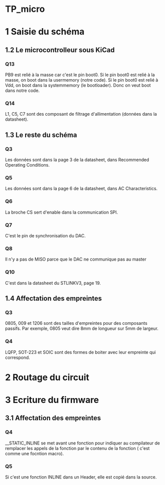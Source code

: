 # TP_micro
# 1 Saisie du schéma
## 1.2 Le microcontrolleur sous KiCad
### Q13
PB9 est relié à la masse car c'est le pin boot0. 
Si le pin boot0 est relié à la masse, on boot dans la usermemory (notre code).
Si le pin boot0 est relié à Vdd, on boot dans la systemmemory (le bootloader).
Donc on veut boot dans notre code.

### Q14
L1, C5, C7 sont des composant de filtrage d'allimentation (données dans la datasheet).

## 1.3 Le reste du schéma
### Q3
Les données sont dans la page 3 de la datasheet, dans Recommended Operating Conditions.

### Q5
Les données sont dans la page 6 de la datasheet, dans AC Characteristics.

### Q6
La broche CS sert d'enable dans la communication SPI.

### Q7
C'est le pin de synchronisation du DAC.

### Q8
Il n'y a pas de MISO parce que le DAC ne communique pas au master

### Q10
C'est dans la datasheet du STLINKV3, page 19.

## 1.4 Affectation des empreintes
### Q3
0805, 009 et 1206 sont des tailles d'empreintes pour des composants passifs.
Par exemple, 0805 veut dire 8mm de longueur sur 5mm de largeur.

### Q4
LQFP, SOT-223 et SOIC sont des formes de boiter avec leur empreinte qui correspond.

# 2 Routage du circuit

# 3 Ecriture du firmware

## 3.1 Affectation des empreintes
### Q4
__STATIC_INLINE se met avant une fonction pour indiquer au compilateur de remplacer les appels de la fonction par le contenu de la fonction ( c'est comme une focntion macro).

### Q5
Si c'est une fonction INLINE dans un Header, elle est copié dans la source.


